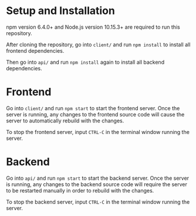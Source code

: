 # Setup and Installation
npm version 6.4.0+ and Node.js version 10.15.3+ are required to run this repository.

After cloning the repository, go into `client/` and run `npm install` to install all frontend dependencies.

Then go into `api/` and run `npm install` again to install all backend dependencies.

# Frontend
Go into `client/` and run `npm start` to start the frontend server. Once the server is running, any changes to the frontend source code will cause the server to automatically rebuild with the changes.

To stop the frontend server, input `CTRL-C` in the terminal window running the server.

# Backend
Go into `api/` and run `npm start` to start the backend server. Once the server is running, any changes to the backend source code will require the server to be restarted manually in order to rebuild with the changes.

To stop the backend server, input `CTRL-C` in the terminal window running the server.
